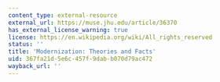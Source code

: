 ```yaml
---
content_type: external-resource
external_url: https://muse.jhu.edu/article/36370
has_external_license_warning: true
license: https://en.wikipedia.org/wiki/All_rights_reserved
status: ''
title: 'Modernization: Theories and Facts'
uid: 367fa21d-5e6c-457f-9dab-b070d79ac472
wayback_url: ''
---
```

